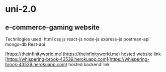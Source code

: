 # uni-2.0

## e-commerce-gaming website

Technlogies used:
html
css
js
react-js
node-js
express-js
postman-api
mongo-db
Rest-api

[https://theinfinityworld.me](https://theinfinityworld.me) hosted website link
[https://whispering-brook-43539.herokuapp.com](https://whispering-brook-43539.herokuapp.com)  hosted backend link
